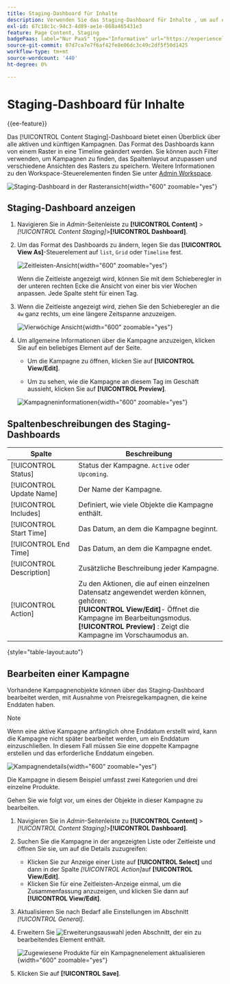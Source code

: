 ```yaml
---
title: Staging-Dashboard für Inhalte
description: Verwenden Sie das Staging-Dashboard für Inhalte , um auf einen Überblick über alle aktiven und künftigen Kampagnen zuzugreifen.
exl-id: 67c18c1c-94c3-4d89-ae1e-868a465431e3
feature: Page Content, Staging
badgePaas: label="Nur PaaS" type="Informative" url="https://experienceleague.adobe.com/de/docs/commerce/user-guides/product-solutions" tooltip="Gilt nur für Adobe Commerce in Cloud-Projekten (von Adobe verwaltete PaaS-Infrastruktur) und lokale Projekte."
source-git-commit: 07d7ca7e7f6af42fe8e06dc3c49c2df5f50d1425
workflow-type: tm+mt
source-wordcount: '440'
ht-degree: 0%

---
```


# Staging-Dashboard für Inhalte

{{ee-feature}}

Das [!UICONTROL Content Staging]-Dashboard bietet einen Überblick über alle aktiven und künftigen Kampagnen. Das Format des Dashboards kann von einem Raster in eine Timeline geändert werden. Sie können auch Filter verwenden, um Kampagnen zu finden, das Spaltenlayout anzupassen und verschiedene Ansichten des Rasters zu speichern. Weitere Informationen zu den Workspace-Steuerelementen finden Sie unter [Admin Workspace](../getting-started/admin-workspace.md).

![Staging-Dashboard in der Rasteransicht](./assets/content-staging-grid-view.png){width="600" zoomable="yes"}

## Staging-Dashboard anzeigen

1. Navigieren Sie in _Admin_-Seitenleiste zu **[!UICONTROL Content]** > _[!UICONTROL Content Staging]_>**[!UICONTROL Dashboard]**.

1. Um das Format des Dashboards zu ändern, legen Sie das **[!UICONTROL View As]**-Steuerelement auf `list`, `Grid` oder `Timeline` fest.

   ![Zeitleisten-Ansicht](./assets/content-staging-dashboard-timeline.png){width="600" zoomable="yes"}

   Wenn die Zeitleiste angezeigt wird, können Sie mit dem Schieberegler in der unteren rechten Ecke die Ansicht von einer bis vier Wochen anpassen. Jede Spalte steht für einen Tag.

1. Wenn die Zeitleiste angezeigt wird, ziehen Sie den Schieberegler an die `4w` ganz rechts, um eine längere Zeitspanne anzuzeigen.

   ![Vierwöchige Ansicht](./assets/content-staging-timeline-4-week-view.png){width="600" zoomable="yes"}

1. Um allgemeine Informationen über die Kampagne anzuzeigen, klicken Sie auf ein beliebiges Element auf der Seite.

   - Um die Kampagne zu öffnen, klicken Sie auf **[!UICONTROL View/Edit]**.

   - Um zu sehen, wie die Kampagne an diesem Tag im Geschäft aussieht, klicken Sie auf **[!UICONTROL Preview]**.

   ![Kampagneninformationen](./assets/content-staging-campaign-info.png){width="600" zoomable="yes"}

## Spaltenbeschreibungen des Staging-Dashboards

| Spalte | Beschreibung |
|--- |--- |
| [!UICONTROL Status] | Status der Kampagne. `Active` oder `Upcoming`. |
| [!UICONTROL Update Name] | Der Name der Kampagne. |
| [!UICONTROL Includes] | Definiert, wie viele Objekte die Kampagne enthält. |
| [!UICONTROL Start Time] | Das Datum, an dem die Kampagne beginnt. |
| [!UICONTROL End Time] | Das Datum, an dem die Kampagne endet. |
| [!UICONTROL Description] | Zusätzliche Beschreibung jeder Kampagne. |
| [!UICONTROL Action] | Zu den Aktionen, die auf einen einzelnen Datensatz angewendet werden können, gehören:<br/>**[!UICONTROL View/Edit]**- Öffnet die Kampagne im Bearbeitungsmodus.<br/>**[!UICONTROL Preview]** : Zeigt die Kampagne im Vorschaumodus an. |

{style="table-layout:auto"}

## Bearbeiten einer Kampagne

Vorhandene Kampagnenobjekte können über das Staging-Dashboard bearbeitet werden, mit Ausnahme von Preisregelkampagnen, die keine Enddaten haben.

>[!NOTE]
>
>Wenn eine aktive Kampagne anfänglich ohne Enddatum erstellt wird, kann die Kampagne nicht später bearbeitet werden, um ein Enddatum einzuschließen. In diesem Fall müssen Sie eine doppelte Kampagne erstellen und das erforderliche Enddatum eingeben.

![Kampagnendetails](./assets/content-staging-dashboard-view-edit.png){width="600" zoomable="yes"}

Die Kampagne in diesem Beispiel umfasst zwei Kategorien und drei einzelne Produkte.

Gehen Sie wie folgt vor, um eines der Objekte in dieser Kampagne zu bearbeiten.

1. Navigieren Sie in _Admin_-Seitenleiste zu **[!UICONTROL Content]** > _[!UICONTROL Content Staging]_>**[!UICONTROL Dashboard]**.

1. Suchen Sie die Kampagne in der angezeigten Liste oder Zeitleiste und öffnen Sie sie, um auf die Details zuzugreifen:

   - Klicken Sie zur Anzeige einer Liste auf **[!UICONTROL Select]** und dann in der Spalte _[!UICONTROL Action]_&#x200B;auf **[!UICONTROL View/Edit]**.
   - Klicken Sie für eine Zeitleisten-Anzeige einmal, um die Zusammenfassung anzuzeigen, und klicken Sie dann auf **[!UICONTROL View/Edit]**.

1. Aktualisieren Sie nach Bedarf alle Einstellungen im Abschnitt _[!UICONTROL General]_.

1. Erweitern Sie ![Erweiterungsauswahl](../assets/icon-display-expand.png) jeden Abschnitt, der ein zu bearbeitendes Element enthält.

   ![Zugewiesene Produkte für ein Kampagnenelement aktualisieren](./assets/content-staging-campaign-edit-products.png){width="600" zoomable="yes"}

1. Klicken Sie auf **[!UICONTROL Save]**.
